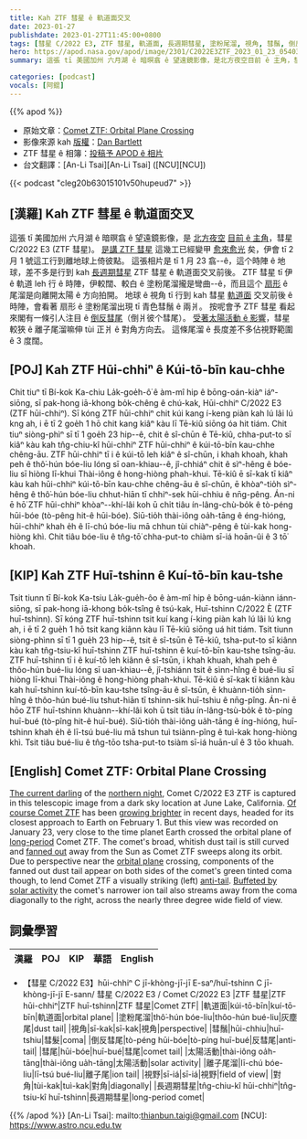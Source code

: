 ```yaml
---
title: Kah ZTF 彗星 ê 軌道面交叉
date: 2023-01-27
publishdate: 2023-01-27T11:45:00+0800
tags: [彗星 C/2022 E3, ZTF 彗星, 軌道面, 長週期彗星, 塗粉尾溜, 視角, 彗鬚, 倒反彗尾, 彗尾, 太陽活動, 離子尾溜, 視野, 對角]
hero: https://apod.nasa.gov/apod/image/2301/C2022E3ZTF_2023_01_23_054036PST_DEBartlett1024.jpg
summary: 這張 tī 美國加州 六月湖 ê 暗暝翕 ê 望遠鏡影像，是北方夜空目前 ê 主角，彗星 C/2022 E3 (ZTF 彗星)。

categories: [podcast]
vocals: [阿錕]
---
```


{{% apod %}}

- 原始文章：[Comet ZTF: Orbital Plane Crossing](https://apod.nasa.gov/apod/ap230127.html)
- 影像來源 kah [版權][copyright]：[Dan Bartlett](https://www.astrobin.com/users/h2ologg/)
- ZTF 彗星 ê 相簿：[投稿予 APOD ê 相片](https://www.facebook.com/media/set/?set=a.172146088847310&type=3)
- 台文翻譯：[An-Li Tsai][An-Li Tsai] ([NCU][NCU])

{{< podcast "cleg20b63015101v50hupeud7" >}}

## [漢羅] Kah ZTF 彗星 ê 軌道面交叉
這張 tī 美國加州 六月湖 ê 暗暝翕 ê 望遠鏡影像，是 [北方夜空][northern night] [目前 ê 主角][The current darling]，彗星 C/2022 E3 (ZTF 彗星)。
[是講 ZTF 彗星][Of course Comet ZTF] 這幾工已經變甲 [愈來愈光][growing brighter] 矣，伊會 tī 2 月 1 號這工行到離地球上倚彼點。
這張相片是 tī 1 月 23 翕--ê，這个時陣 ê 地球，差不多是行到 kah [長週期彗星][long-period] ZTF 彗星 ê 軌道面交叉前後。
ZTF 彗星 tī 伊 ê 軌道 leh 行 ê 時陣，伊較闊、較白 ê 塗粉尾溜攏是彎曲--ê，而且這个 [扇形][fanned out] ê 尾溜是向離開太陽 ê 方向拍開。
地球 ê 視角 tī 行到 kah 彗星 [軌道面][orbital plane] 交叉前後 ê 時陣，會看著 扇形 ê 塗粉尾溜出現 tī 青色彗鬚 ê 兩爿。
按呢會予 ZTF 彗星 看起來閣有一條引人注目 ê [倒反彗尾][anti-tail]（倒爿彼个彗尾）。
[受著太陽活動 ê 影響][Buffeted by solar activity]，彗星較狹 ê 離子尾溜嘛伸 tùi 正爿 ê 對角方向去。
這條尾溜 ê 長度差不多佔視野範圍 ê 3 度闊。

## [POJ] Kah ZTF Hūi-chhiⁿ ê Kúi-tō-bīn kau-chhe
Chit tiuⁿ tī Bí-kok Ka-chiu La̍k-goe̍h-ô͘ ê àm-mî hip ê bōng-oán-kiàⁿ iáⁿ-siōng, sī pak-hong iā-khong bo̍k-chêng ê chú-kak, Hūi-chhiⁿ C/2022 E3 (ZTF hūi-chhiⁿ).
Sī kóng ZTF hūi-chhiⁿ chit kúi kang í-keng piàn kah lú lâi lú kng ah, i ē tī 2 goe̍h 1 hō chit kang kiâⁿ kàu lī Tē-kiû siōng óa hit tiám.
Chit tiuⁿ siòng-phìⁿ sī tī 1 goe̍h 23 hip--ê, chit ê sî-chūn ê Tē-kiû, chha-put-to sī kiâⁿ kàu kah tn̂g-chiu-kî hūi-chhiⁿ ZTF hūi-chhiⁿ ê kúi-tō-bīn kau-chhe chêng-āu.
ZTF hūi-chhiⁿ tī i ê kúi-tō leh kiâⁿ ê sî-chūn, i khah khoah, khah peh ê thô͘-hún bóe-liu lóng sī oan-khiau--ê, jî-chhiáⁿ chit ê sìⁿ-hêng ê bóe-liu sī hiòng lī-khui Thài-iông ê hong-hiòng phah-khui.
Tē-kiû ē sī-kak tī kiâⁿ kàu kah hūi-chhiⁿ kúi-tō-bīn kau-chhe chêng-āu ê sî-chūn, ē khòaⁿ-tio̍h sìⁿ-hêng ê thô͘-hún bóe-liu chhut-hiān tī chhiⁿ-sek hūi-chhiu ê nn̄g-pêng.
Án-ni ē hō͘ ZTF hūi-chhiⁿ khòaⁿ--khí-lâi koh ū chi̍t tiâu ín-lâng-chù-bo̍k ê tò-péng hūi-bóe (tò-pêng hit-ê hūi-bóe).
Siū-tio̍h thài-iông oa̍h-tāng ê éng-hióng, hūi-chhiⁿ khah e̍h ê lī-chú bóe-liu mā chhun tùi chiàⁿ-pêng ê tùi-kak hong-hiòng khì.
Chit tiâu bóe-liu ê tn̂g-tō͘ chha-put-to chiàm sī-iá hoān-ûi ê 3 tō͘ khoah.

## [KIP] Kah ZTF Huī-tshinn ê Kuí-tō-bīn kau-tshe
Tsit tiunn tī Bí-kok Ka-tsiu La̍k-gue̍h-ôo ê àm-mî hip ê bōng-uán-kiànn iánn-siōng, sī pak-hong iā-khong bo̍k-tsîng ê tsú-kak, Huī-tshinn C/2022 È (ZTF huī-tshinn).
Sī kóng ZTF huī-tshinn tsit kuí kang í-king piàn kah lú lâi lú kng ah, i ē tī 2 gue̍h 1 hō tsit kang kiânn kàu lī Tē-kiû siōng uá hit tiám.
Tsit tiunn siòng-phìnn sī tī 1 gue̍h 23 hip--ê, tsit ê sî-tsūn ê Tē-kiû, tsha-put-to sī kiânn kàu kah tn̂g-tsiu-kî huī-tshinn ZTF huī-tshinn ê kuí-tō-bīn kau-tshe tsîng-āu.
ZTF huī-tshinn tī i ê kuí-tō leh kiânn ê sî-tsūn, i khah khuah, khah peh ê thôo-hún bué-liu lóng sī uan-khiau--ê, jî-tshiánn tsit ê sìnn-hîng ê bué-liu sī hiòng lī-khui Thài-iông ê hong-hiòng phah-khui.
Tē-kiû ē sī-kak tī kiânn kàu kah huī-tshinn kuí-tō-bīn kau-tshe tsîng-āu ê sî-tsūn, ē khuànn-tio̍h sìnn-hîng ê thôo-hún bué-liu tshut-hiān tī tshinn-sik huī-tshiu ê nn̄g-pîng.
Án-ni ē hōo ZTF huī-tshinn khuànn--khí-lâi koh ū tsi̍t tiâu ín-lâng-tsù-bo̍k ê tò-píng huī-bué (tò-pîng hit-ê huī-bué).
Siū-tio̍h thài-iông ua̍h-tāng ê íng-hióng, huī-tshinn khah e̍h ê lī-tsú bué-liu mā tshun tuì tsiànn-pîng ê tuì-kak hong-hiòng khì.
Tsit tiâu bué-liu ê tn̂g-tōo tsha-put-to tsiàm sī-iá huān-uî ê 3 tōo khuah.

## [English] Comet ZTF: Orbital Plane Crossing
[The current darling][The current darling] of the [northern night][northern night], Comet C/2022 E3 ZTF is captured in this telescopic image from a dark sky location at June Lake, California.
[Of course Comet ZTF][Of course Comet ZTF] has been [growing brighter][growing brighter] in recent days, headed for its closest approach to Earth on February 1.
But this view was recorded on January 23, very close to the time planet Earth crossed the orbital plane of [long-period][long-period] Comet ZTF.
The comet's broad, whitish dust tail is still curved and [fanned out][fanned out] away from the Sun as Comet ZTF sweeps along its orbit.
Due to perspective near the [orbital plane][orbital plane] crossing, components of the fanned out dust tail appear on both sides of the comet's green tinted coma though, to lend Comet ZTF a visually striking (left) [anti-tail][anti-tail].
[Buffeted by solar activity][Buffeted by solar activity] the comet's narrower ion tail also streams away from the coma diagonally to the right, across the nearly three degree wide field of view.


## 詞彙學習

|漢羅|POJ|KIP|華語|English|
|-|-|-|-|-|
- 【彗星 C/2022 E3】hūi-chhiⁿ C jī-khòng-jī-jī E-saⁿ/huī-tshinn C jī-khòng-jī-jī E-sann/ 彗星 C/2022 E3 / Comet C/2022 E3
|ZTF 彗星|ZTF hūi-chhiⁿ|ZTF huī-tshinn|ZTF 彗星|Comet ZTF|
|軌道面|kúi-tō-bīn|kuí-tō-bīn|軌道面|orbital plane|
|塗粉尾溜|thô͘-hún bóe-liu|thôo-hún bué-liu|灰塵尾|dust tail|
|視角|sī-kak|sī-kak|視角|perspective|
|彗鬚|hūi-chhiu|huī-tshiu|彗髮|coma|
|倒反彗尾|tò-péng hūi-bóe|tò-píng huī-bué|反彗尾|anti-tail|
|彗尾|hūi-bóe|huī-bué|彗尾|comet tail|
|太陽活動|thài-iông oa̍h-tāng|thài-iông ua̍h-tāng|太陽活動|solar activity|
|離子尾溜|lī-chú bóe-liu|lī-tsú bué-liu|離子尾|ion tail|
|視野|sī-iá|sī-iá|視野|field of view|
|對角|tùi-kak|tuì-kak|對角|diagonally|
|長週期彗星|tn̂g-chiu-kî hūi-chhiⁿ|tn̂g-tsiu-kî huī-tshinn|長週期彗星|long-period comet|

{{% /apod %}}
[An-Li Tsai]: mailto:thianbun.taigi@gmail.com
[NCU]: https://www.astro.ncu.edu.tw

[copyright]: https://apod.nasa.gov/apod/fap/lib/about_apod.html#srapply
[License]: https://creativecommons.org/licenses/by/2.0/

[The current darling]:https://www.facebook.com/media/set/?set=a.172146088847310
[northern night]:https://www.petrhoralek.com/?p=23393
[Of course Comet ZTF]:https://earthsky.org/astronomy-essentials/new-comet-might-get-bright-enough-for-binoculars/
[growing brighter]:https://spaceweathergallery2.com/indiv_upload.php?upload_id=191771
[long-period]:https://solarsystem.nasa.gov/asteroids-comets-and-meteors/comets/in-depth/#otp_where_do_comets_come_from?
[fanned out]:https://apod.nasa.gov/apod/ap130330.html
[orbital plane]:http://astro.vanbuitenen.nl/comet/2022E3
[anti-tail]:https://apod.nasa.gov/apod/ap130526.html
[Buffeted by solar activity]:https://spaceweather.com/archive.php?view=1&day=19&month=01&year=2023
